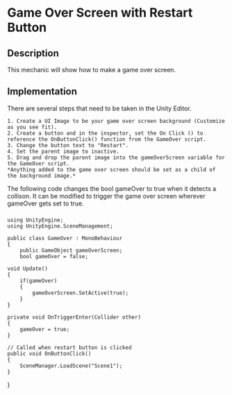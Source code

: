 # Game Over Screen with Restart Button

## Description
This mechanic will show how to make a game over screen.

## Implementation
There are several steps that need to be taken in the Unity Editor.

    1. Create a UI Image to be your game over screen background (Customize as you see fit).
    2. Create a button and in the inspector, set the On Click () to reference the OnButtonClick() function from the GameOver script.
    3. Change the button text to "Restart".
    4. Set the parent image to inactive.
    5. Drag and drop the parent image into the gameOverScreen variable for the GameOver script.
    *Anything added to the game over screen should be set as a child of the background image.*

The following code changes the bool gameOver to true when it detects a collison. It can be modified to trigger the game over screen wherever gameOver gets set to true.
###
    using UnityEngine;
    using UnityEngine.SceneManagement;

    public class GameOver : MonoBehaviour
    {
        public GameObject gameOverScreen;
        bool gameOver = false;

    void Update()
    {
        if(gameOver)
        {
            gameOverScreen.SetActive(true);
        }
    }

    private void OnTriggerEnter(Collider other)
    {
        gameOver = true;
    }

    // Called when restart button is clicked
    public void OnButtonClick()
    {
        SceneManager.LoadScene("Scene1");
    }
}

